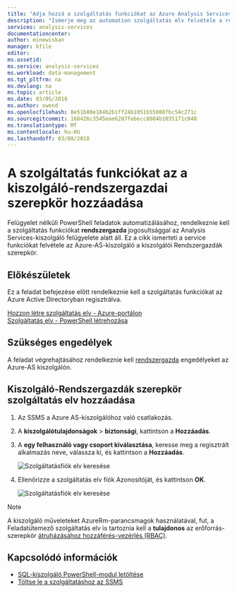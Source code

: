 ```yaml
---
title: "Adja hozzá a szolgáltatás funkciókat az Azure Analysis Services kiszolgálói rendszergazda szerepkör |} Microsoft Docs"
description: "Ismerje meg az automation szolgáltatás elv felvétele a rendszergazdai szerepkör"
services: analysis-services
documentationcenter: 
author: minewiskan
manager: kfile
editor: 
ms.assetid: 
ms.service: analysis-services
ms.workload: data-management
ms.tgt_pltfrm: na
ms.devlang: na
ms.topic: article
ms.date: 03/05/2018
ms.author: owend
ms.openlocfilehash: 8e51b80e184b2b1ff24b1051b55088fbc54c271c
ms.sourcegitcommit: 168426c3545eae6287febecc8804b1035171c048
ms.translationtype: MT
ms.contentlocale: hu-HU
ms.lasthandoff: 03/08/2018
---
```

# <a name="add-a-service-principle-to-the-server-administrator-role"></a>A szolgáltatás funkciókat az a kiszolgáló-rendszergazdai szerepkör hozzáadása 

 Felügyelet nélküli PowerShell feladatok automatizálásához, rendelkeznie kell a szolgáltatás funkciókat **rendszergazda** jogosultsággal az Analysis Services-kiszolgáló felügyelete alatt áll. Ez a cikk ismerteti a service funkciókat felvétele az Azure-AS-kiszolgáló a kiszolgálói Rendszergazdák szerepkör.

## <a name="before-you-begin"></a>Előkészületek
Ez a feladat befejezése előtt rendelkeznie kell a szolgáltatás funkciókat az Azure Active Directoryban regisztrálva.

[Hozzon létre szolgáltatás elv - Azure-portálon](../azure-resource-manager/resource-group-create-service-principal-portal.md)   
[Szolgáltatás elv - PowerShell létrehozása](../azure-resource-manager/resource-group-authenticate-service-principal.md)

## <a name="required-permissions"></a>Szükséges engedélyek
A feladat végrehajtásához rendelkeznie kell [rendszergazda](analysis-services-server-admins.md) engedélyeket az Azure-AS kiszolgálón. 

## <a name="add-service-principle-to-server-administrators-role"></a>Kiszolgáló-Rendszergazdák szerepkör szolgáltatás elv hozzáadása

1. Az SSMS a Azure AS-kiszolgálóhoz való csatlakozás.
2. A **kiszolgálótulajdonságok** > **biztonsági**, kattintson a **Hozzáadás**.
3. A **egy felhasználó vagy csoport kiválasztása**, keresse meg a regisztrált alkalmazás neve, válassza ki, és kattintson a **Hozzáadás**.

    ![Szolgáltatásfiók elv keresése](./media/analysis-services-addservprinc-admins/aas-add-sp-ssms-picker.png)

4. Ellenőrizze a szolgáltatás elv fiók Azonosítóját, és kattintson **OK**.
    
    ![Szolgáltatásfiók elv keresése](./media/analysis-services-addservprinc-admins/aas-add-sp-ssms-add.png)


> [!NOTE]
> A kiszolgáló műveleteket AzureRm-parancsmagok használatával, fut, a Feladatütemező szolgáltatás elv is tartoznia kell a **tulajdonos** az erőforrás-szerepkör [átruházásához hozzáférés-vezérlés (RBAC)](../active-directory/role-based-access-control-what-is.md). 

## <a name="related-information"></a>Kapcsolódó információk

* [SQL-kiszolgáló PowerShell-modul letöltése](https://docs.microsoft.com/sql/ssms/download-sql-server-ps-module)   
* [Töltse le a szolgáltatáshoz az SSMS](https://docs.microsoft.com/sql/ssms/download-sql-server-management-studio-ssms)   


